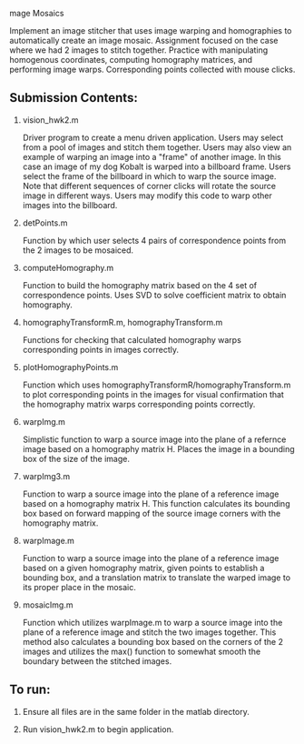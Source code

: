 mage Mosaics

Implement an image stitcher that uses image warping and homographies to automatically create an image mosaic.  Assignment focused on the case where we had 2 images to stitch together. Practice with manipulating homogenous coordinates, computing homography matrices, and performing image warps.  Corresponding points collected with mouse clicks.

## Submission Contents:
1. vision_hwk2.m
      
    Driver program to create a menu driven application. Users may select from a pool of images and stitch them together. Users may also view an example of warping an image into a "frame" of another image. In this case an image of my dog Kobalt is warped into a billboard frame. Users select the frame of the billboard in which to warp the source image. Note that different sequences of corner clicks will rotate the source image in different ways. Users may modify this code to warp other images into the billboard. 

2. detPoints.m

    Function by which user selects 4 pairs of correspondence points from the 2 images to be mosaiced.  

3. computeHomography.m

     Function to build the homography matrix based on the 4 set of correspondence points. Uses SVD to solve coefficient matrix to obtain homography.

4. homographyTransformR.m, homographyTransform.m

    Functions for checking that calculated homography warps corresponding points in images correctly.

5. plotHomographyPoints.m

    Function which uses homographyTransformR/homographyTransform.m to plot corresponding points in the images for visual confirmation that the homography matrix warps corresponding points correctly. 

6. warpImg.m

    Simplistic function to warp a source image into the plane of a refernce image based on a homography matrix H. Places the image in a bounding box of the size of the image. 

7. warpImg3.m

    Function to warp a source image into the plane of a reference image based on a homography matrix H. This function calculates its bounding box based on forward mapping of the source image corners with the homography matrix.

8. warpImage.m

    Function to warp a source image into the plane of a reference image based on a given homography matrix, given points to establish a bounding box, and a translation matrix to translate the warped image to its proper place in the mosaic.

9. mosaicImg.m

    Function which utilizes warpImage.m to warp a source image into the plane of a reference image and stitch the two images together. This method also calculates a bounding box based on the corners of the 2 images and utilizes the max() function to somewhat smooth the boundary between the stitched images.

## To run:
1. Ensure all files are in the same folder in the matlab directory.

2. Run vision_hwk2.m to begin application.


